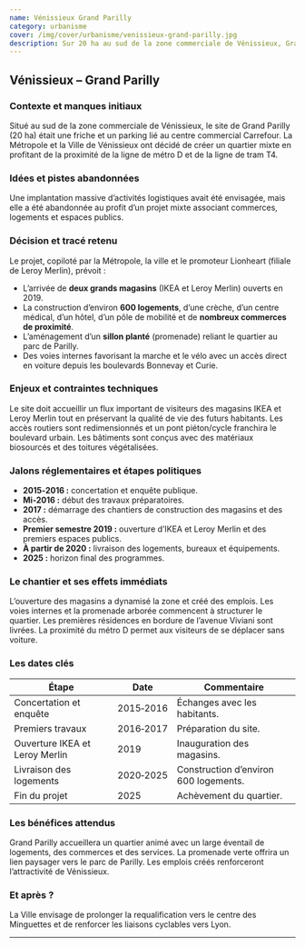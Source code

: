```yaml
---
name: Vénissieux Grand Parilly
category: urbanisme
cover: /img/cover/urbanisme/venissieux-grand-parilly.jpg
description: Sur 20 ha au sud de la zone commerciale de Vénissieux, Grand Parilly transforme une friche et un parking en quartier mixte relié au métro D et au tram T4. Copiloté par la Métropole, la Ville et Lionheart (Leroy Merlin), le projet a vu l’ouverture d’IKEA et Leroy Merlin en 2019, suivie d’environ 600 logements, d’une crèche, d’un centre médical, d’un hôtel et de commerces de proximité. Un sillon planté relie le quartier au parc de Parilly, tandis que des voies internes privilégient la marche et le vélo. Livraison complète prévue en 2025, avec un quartier animé, des services variés et une forte attractivité économique.
---
```

## Vénissieux – **Grand Parilly**

### Contexte et manques initiaux

Situé au sud de la zone commerciale de Vénissieux, le site de Grand Parilly (20 ha) était une friche et un parking lié au centre commercial Carrefour. La Métropole et la Ville de Vénissieux ont décidé de créer un quartier mixte en profitant de la proximité de la ligne de métro D et de la ligne de tram T4.

### Idées et pistes abandonnées

Une implantation massive d’activités logistiques avait été envisagée, mais elle a été abandonnée au profit d’un projet mixte associant commerces, logements et espaces publics.

### Décision et tracé retenu

Le projet, copiloté par la Métropole, la ville et le promoteur Lionheart (filiale de Leroy Merlin), prévoit :

- L’arrivée de **deux grands magasins** (IKEA et Leroy Merlin) ouverts en 2019.
- La construction d’environ **600 logements**, d’une crèche, d’un centre médical, d’un hôtel, d’un pôle de mobilité et de **nombreux commerces de proximité**.
- L’aménagement d’un **sillon planté** (promenade) reliant le quartier au parc de Parilly.
- Des voies internes favorisant la marche et le vélo avec un accès direct en voiture depuis les boulevards Bonnevay et Curie.

### Enjeux et contraintes techniques

Le site doit accueillir un flux important de visiteurs des magasins IKEA et Leroy Merlin tout en préservant la qualité de vie des futurs habitants. Les accès routiers sont redimensionnés et un pont piéton/cycle franchira le boulevard urbain. Les bâtiments sont conçus avec des matériaux biosourcés et des toitures végétalisées.

### Jalons réglementaires et étapes politiques

- **2015‑2016 :** concertation et enquête publique.
- **Mi‑2016 :** début des travaux préparatoires.
- **2017 :** démarrage des chantiers de construction des magasins et des accès.
- **Premier semestre 2019 :** ouverture d’IKEA et Leroy Merlin et des premiers espaces publics.
- **À partir de 2020 :** livraison des logements, bureaux et équipements.
- **2025 :** horizon final des programmes.

### Le chantier et ses effets immédiats

L’ouverture des magasins a dynamisé la zone et créé des emplois. Les voies internes et la promenade arborée commencent à structurer le quartier. Les premières résidences en bordure de l’avenue Viviani sont livrées. La proximité du métro D permet aux visiteurs de se déplacer sans voiture.

### Les dates clés

| Étape | Date | Commentaire |
| --- | --- | --- |
| Concertation et enquête | 2015‑2016 | Échanges avec les habitants. |
| Premiers travaux | 2016‑2017 | Préparation du site. |
| Ouverture IKEA et Leroy Merlin | 2019 | Inauguration des magasins. |
| Livraison des logements | 2020‑2025 | Construction d’environ 600 logements. |
| Fin du projet | 2025 | Achèvement du quartier. |

### Les bénéfices attendus

Grand Parilly accueillera un quartier animé avec un large éventail de logements, des commerces et des services. La promenade verte offrira un lien paysager vers le parc de Parilly. Les emplois créés renforceront l’attractivité de Vénissieux.

### Et après ?

La Ville envisage de prolonger la requalification vers le centre des Minguettes et de renforcer les liaisons cyclables vers Lyon.

---
